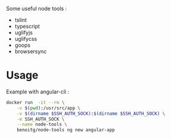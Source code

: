 Some useful node tools :

- tslint
- typescript
- uglifyjs
- uglifycss
- goops
- browsersync

# Usage

Example with angular-cli :

```bash
docker run  -it --rm \
    -v $(pwd):/usr/src/app \
    -v $(dirname $SSH_AUTH_SOCK):$(dirname $SSH_AUTH_SOCK) \
    -e SSH_AUTH_SOCK \
    --name node-tools \
    benoitg/node-tools ng new angular-app
```
